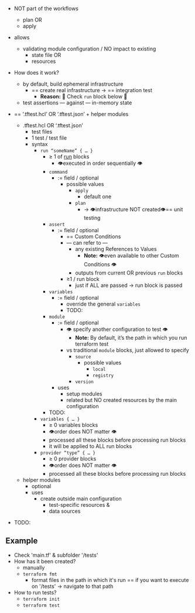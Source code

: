 - NOT part of the workflows
    - plan OR
    - apply
- allows
    - validating module configuration / NO impact to existing
        - state file OR
        - resources
- How does it work?
    - by default, build ephemeral infrastructure
      - == create real infrastructure → == integration test
        - **Reason:** 🧠 Check `run` block below 🧠
    - test assertions — against — in-memory state
- == ‘.tftest.hcl’ OR ‘.tftest.json’ + helper modules
    - .tftest.hcl OR ‘.tftest.json’
      - test files
      - 1 test / test file
      - syntax
        - `run “someName” { … }`
          - ≥ 1 of [run](https://developer.hashicorp.com/terraform/language/tests#run-blocks) blocks
            - 👁️executed in order sequentially 👁️
          - `command`
            - := field / optional
              - possible values
                - `apply`
                  - default one
                - `plan`
                  - → 👁️infrastructure NOT created👁️== unit testing
          - `assert`
            - := field / optional
              - == Custom Conditions
              - — can refer to — 
                - any existing References to Values
                  - **Note:** 👁️even available to other Custom Conditions 👁️
                - outputs from current OR previous `run` blocks
              - ≥1 / run block
                - just if ALL are passed → run block is passed
          - `variables`
            - := field / optional
              - override the general `variables`
              - TODO:
          - `module`
            - := field / optional
              - 👁️ specify another configuration to test 👁️
                - **Note:** By default, it’s the path in which you run terraform test
              - vs traditional `module` blocks, just allowed to specify
                - `source`
                  - possible values
                    - `local`
                    - `registry`
                - `version`
            - uses
              - setup modules
              - related but NO created resources by the main configuration
          - TODO: 
        - `variables { … }`
          - ≥ 0 variables blocks
          - 👁️order does NOT matter 👁️
          - processed all these blocks before processing run blocks
          - it will be applied to ALL run blocks
        - `provider “type” { … }`
          - ≥ 0 provider blocks
          - 👁️order does NOT matter 👁️
          - processed all these blocks before processing run blocks
    - helper modules
        - optional
        - uses
            - create outside main configuration
                - test-specific resources &
                - data sources

- TODO:

## Example
* Check 'main.tf' & subfolder '/tests'
* How has it been created?
  * manually
  * `terraform fmt`
    * format files in the path in which it's run == if you want to execute on '/tests' -> navigate to that path
* How to run tests?
  * `terraform init`
  * `terraform test`